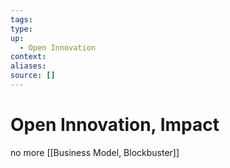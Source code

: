 ```yaml
---
tags:
type:
up:
  - Open Innovation
context:
aliases:
source: []
---
```


# Open Innovation, Impact

no more [[Business Model, Blockbuster]]
